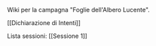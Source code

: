 Wiki per la campagna "Foglie dell'Albero Lucente".

[[Dichiarazione di Intenti]]

Lista sessioni:
[[Sessione 1]]